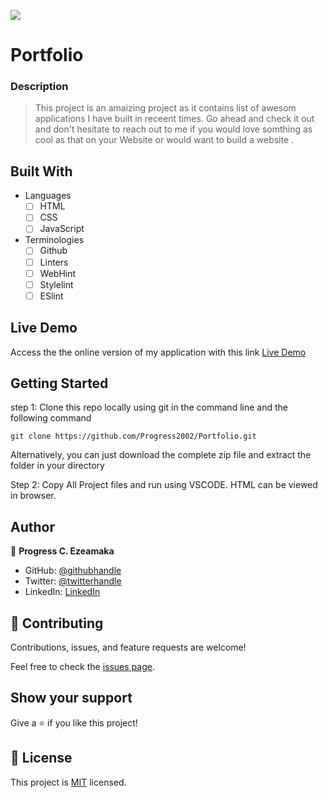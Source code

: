 ![](https://img.shields.io/badge/Microverse-blueviolet)

# Portfolio 

 ### Description 

 > This project is an amaizing  project as it contains list of awesom applications I have built in receent times.
   Go ahead and check it out and don't hesitate to reach out to me if you would love somthing as cool as that on your Website or would want to build a website .

## Built With

- Languages
  - [ ] HTML
  - [ ] CSS
  - [ ] JavaScript

- Terminologies
  - [ ] Github
  - [ ] Linters
  - [ ] WebHint
  - [ ] Stylelint
  - [ ] ESlint

## Live Demo 

Access the the online version of my application with this link
[Live Demo](https://progress2002.github.io/Portfolio/)


## Getting Started


step 1:
Clone this repo locally using git in the command line and the following command

```
git clone https://github.com/Progress2002/Portfolio.git
```

Alternatively, you can just download the complete zip file and extract the folder in your directory

Step 2:
Copy All Project files and run using VSCODE. HTML can be viewed in browser.


## Author

👤 **Progress C. Ezeamaka**

- GitHub: [@githubhandle](https://github.com/Progress2002)
- Twitter: [@twitterhandle](https://twitter.com/Progress_2002)
- LinkedIn: [LinkedIn](https://www.linkedin.com/in/progress-ezeamaka-27b114247)

## 🤝 Contributing

Contributions, issues, and feature requests are welcome!

Feel free to check the [issues page](https://github.com/Progress2002/Portfolio/issues).

## Show your support

Give a ⭐️ if you like this project!


## 📝 License

This project is [MIT](./MIT.md) licensed.

